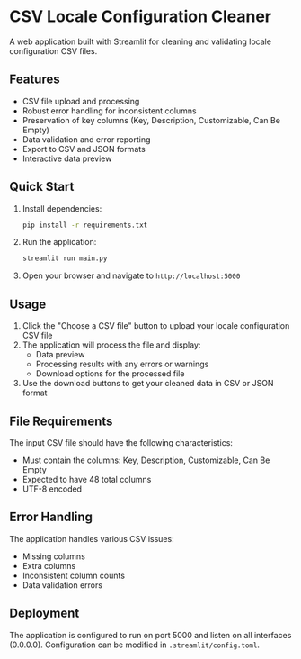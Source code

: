 # CSV Locale Configuration Cleaner

A web application built with Streamlit for cleaning and validating locale configuration CSV files.

## Features

- CSV file upload and processing
- Robust error handling for inconsistent columns
- Preservation of key columns (Key, Description, Customizable, Can Be Empty)
- Data validation and error reporting
- Export to CSV and JSON formats
- Interactive data preview

## Quick Start

1. Install dependencies:
   ```bash
   pip install -r requirements.txt
   ```

2. Run the application:
   ```bash
   streamlit run main.py
   ```

3. Open your browser and navigate to `http://localhost:5000`

## Usage

1. Click the "Choose a CSV file" button to upload your locale configuration CSV file
2. The application will process the file and display:
   - Data preview
   - Processing results with any errors or warnings
   - Download options for the processed file
3. Use the download buttons to get your cleaned data in CSV or JSON format

## File Requirements

The input CSV file should have the following characteristics:
- Must contain the columns: Key, Description, Customizable, Can Be Empty
- Expected to have 48 total columns
- UTF-8 encoded

## Error Handling

The application handles various CSV issues:
- Missing columns
- Extra columns
- Inconsistent column counts
- Data validation errors

## Deployment

The application is configured to run on port 5000 and listen on all interfaces (0.0.0.0).
Configuration can be modified in `.streamlit/config.toml`.
